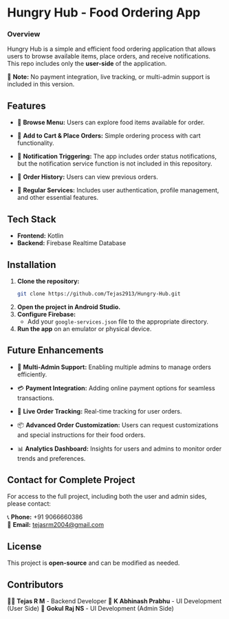 # **Hungry Hub - Food Ordering App**


### Overview
Hungry Hub is a simple and efficient food ordering application that allows users to browse available items, place orders, and receive notifications. This repo includes only the **user-side** of the application. 

🚫 **Note:** No payment integration, live tracking, or multi-admin support is included in this version.


## Features
- 📜 **Browse Menu:** Users can explore food items available for order.

- 🛒 **Add to Cart & Place Orders:** Simple ordering process with cart functionality.

- 🔔 **Notification Triggering:** The app includes order status notifications, but the notification service function is not included in this repository.

- 📌 **Order History:** Users can view previous orders.

- 🔄 **Regular Services:** Includes user authentication, profile management, and other essential features.


## Tech Stack
- **Frontend:** Kotlin
- **Backend:** Firebase Realtime Database


## Installation
1. **Clone the repository:**
   ```sh
   git clone https://github.com/Tejas2913/Hungry-Hub.git
   ```
2. **Open the project in Android Studio.**
3. **Configure Firebase:**
   - Add your `google-services.json` file to the appropriate directory.
4. **Run the app** on an emulator or physical device.


## Future Enhancements
- 🏢 **Multi-Admin Support:** Enabling multiple admins to manage orders efficiently.

- 💳 **Payment Integration:** Adding online payment options for seamless transactions.

- 🚚 **Live Order Tracking:** Real-time tracking for user orders.

- 📦 **Advanced Order Customization:** Users can request customizations and special instructions for their food orders.

- 📊 **Analytics Dashboard:** Insights for users and admins to monitor order trends and preferences.


## Contact for Complete Project
For access to the full project, including both the user and admin sides, please contact:

📞 **Phone:** +91 9066660386  
📧 **Email:** tejasrm2004@gmail.com  


## License
This project is **open-source** and can be modified as needed.


## Contributors
👨‍💻 **Tejas R M** - Backend Developer
🎨 **K Abhinash Prabhu** - UI Development (User Side)
🔧 **Gokul Raj NS** - UI Development (Admin Side)

